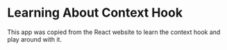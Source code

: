 # Learning About Context Hook
This app was copied from the React website to learn the context hook and play around with it.



